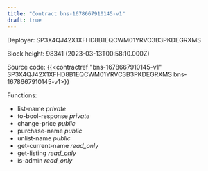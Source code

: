```yaml
---
title: "Contract bns-1678667910145-v1"
draft: true
---
```

Deployer: SP3X4QJ42X1XFHD8B1EQCWM01YRVC3B3PKDEGRXMS


 



Block height: 98341 (2023-03-13T00:58:10.000Z)

Source code: {{<contractref "bns-1678667910145-v1" SP3X4QJ42X1XFHD8B1EQCWM01YRVC3B3PKDEGRXMS bns-1678667910145-v1>}}

Functions:

* list-name _private_
* to-bool-response _private_
* change-price _public_
* purchase-name _public_
* unlist-name _public_
* get-current-name _read_only_
* get-listing _read_only_
* is-admin _read_only_
